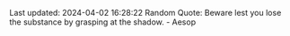 Last updated: 2024-04-02 16:28:22
Random Quote: Beware lest you lose the substance by grasping at the shadow. - Aesop